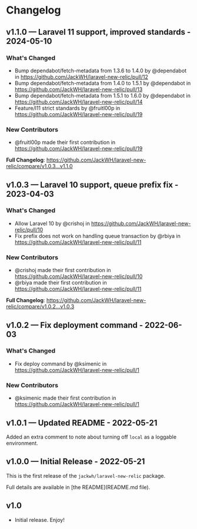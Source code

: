# Changelog

## v1.1.0 — Laravel 11 support, improved standards - 2024-05-10

### What's Changed

* Bump dependabot/fetch-metadata from 1.3.6 to 1.4.0 by @dependabot in https://github.com/JackWH/laravel-new-relic/pull/12
* Bump dependabot/fetch-metadata from 1.4.0 to 1.5.1 by @dependabot in https://github.com/JackWH/laravel-new-relic/pull/13
* Bump dependabot/fetch-metadata from 1.5.1 to 1.6.0 by @dependabot in https://github.com/JackWH/laravel-new-relic/pull/14
* Feature/l11 strict standards by @fruitl00p in https://github.com/JackWH/laravel-new-relic/pull/19

### New Contributors

* @fruitl00p made their first contribution in https://github.com/JackWH/laravel-new-relic/pull/19

**Full Changelog**: https://github.com/JackWH/laravel-new-relic/compare/v1.0.3...v1.1.0

## v1.0.3 — Laravel 10 support, queue prefix fix - 2023-04-03

### What's Changed

- Allow Laravel 10 by @crishoj in https://github.com/JackWH/laravel-new-relic/pull/10
- Fix prefix does not work on handling queue transaction by @rbiya in https://github.com/JackWH/laravel-new-relic/pull/11

### New Contributors

- @crishoj made their first contribution in https://github.com/JackWH/laravel-new-relic/pull/10
- @rbiya made their first contribution in https://github.com/JackWH/laravel-new-relic/pull/11

**Full Changelog**: https://github.com/JackWH/laravel-new-relic/compare/v1.0.2...v1.0.3

## v1.0.2 — Fix deployment command - 2022-06-03

### What's Changed

- Fix deploy command by @ksimenic in https://github.com/JackWH/laravel-new-relic/pull/1

### New Contributors

- @ksimenic made their first contribution in https://github.com/JackWH/laravel-new-relic/pull/1

## v1.0.1 — Updated README - 2022-05-21

Added an extra comment to note about turning off `local` as a loggable environment.

## v1.0.0 — Initial Release - 2022-05-21

This is the first release of the `jackwh/laravel-new-relic` package.

Full details are available in [the README](README.md file).

## v1.0

- Initial release. Enjoy!
